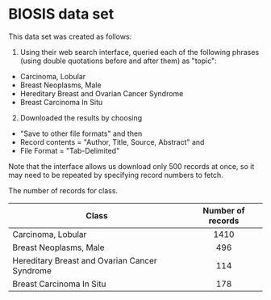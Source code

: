 # BIOSIS data set

This data set was created as follows:

1. Using their web search interface, queried each of the following phrases (using double quotations before and after them) as "topic":

* Carcinoma, Lobular
* Breast Neoplasms, Male
* Hereditary Breast and Ovarian Cancer Syndrome
* Breast Carcinoma In Situ

2. Downloaded the results by choosing 

* "Save to other file formats" and then
* Record contents = "Author, Title, Source, Abstract" and 
* File Format = "Tab-Delimited"

Note that the interface allows us download only 500 records at once, so it may need to be repeated by specifying record numbers to fetch.

The number of records for class.

Class | Number of records
------|:----------------:
Carcinoma, Lobular | 1410
Breast Neoplasms, Male | 496
Hereditary Breast and Ovarian Cancer Syndrome | 114
Breast Carcinoma In Situ | 178
